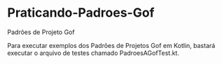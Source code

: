 # Praticando-Padroes-Gof
Padrões de Projeto Gof

Para executar exemplos dos Padrões de Projetos Gof em Kotlin, bastará executar o arquivo de testes chamado PadroesAGofTest.kt.
